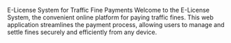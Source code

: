 E-License System for Traffic Fine Payments
Welcome to the E-License System, the convenient online platform for paying traffic fines. This web application streamlines the payment process, allowing users to manage and settle fines securely and efficiently from any device.
